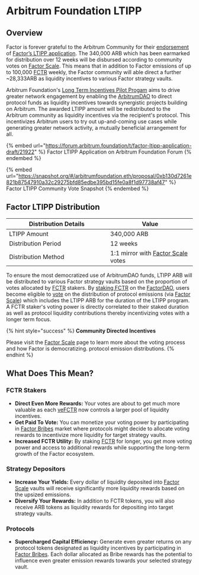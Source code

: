 # Arbitrum Foundation LTIPP

## Overview

Factor is forever grateful to the Arbitrum Community for their [endorsement](https://snapshot.org/#/arbitrumfoundation.eth/proposal/0xb130d7261e821b87547910a32c29275bfd85edbe395bd15fe0a8f1d97738af47) of [Factor’s LTIPP application](https://forum.arbitrum.foundation/t/factor-ltipp-application-draft/21922).  The 340,000 ARB which has been earmarked for distribution over 12 weeks will be disbursed according to community votes on [Factor Scale](./). This means that in addition to Factor emissions of up to 100,000 [FCTR](../fctr-token/#fctr) weekly, the Factor community will able direct a further \~28,333ARB as liquidity incentives to various Factor strategy vaults.

Arbitrum Foundation's [Long Term Incentives Pilot Progam](https://forum.arbitrum.foundation/t/long-term-incentives-pilot-program/20223) aims to drive greater network engagement by enabling the [ArbitrumDAO](https://arbitrum.foundation/) to direct protocol funds as liquidity incentives towards synergistic projects building on Arbitrum. The awarded LTIPP amount will be redistributed to the Arbitrum community as liquidity incentives via the recipient's protocol. This incentivizes Arbitrum users to try out up-and-coming use cases while generating greater network activity, a mutually beneficial arrangement for all.

{% embed url="https://forum.arbitrum.foundation/t/factor-ltipp-application-draft/21922" %}
Factor LTIPP Application on Arbitrum Foundation Forum
{% endembed %}

{% embed url="https://snapshot.org/#/arbitrumfoundation.eth/proposal/0xb130d7261e821b87547910a32c29275bfd85edbe395bd15fe0a8f1d97738af47" %}
Factor LTIPP Community Vote Snapshot
{% endembed %}

## Factor LTIPP Distribution

<table><thead><tr><th width="257">Distribution Details</th><th>Value</th></tr></thead><tbody><tr><td>LTIPP Amount</td><td>340,000 ARB</td></tr><tr><td>Distribution Period</td><td>12 weeks</td></tr><tr><td>Distribution Method</td><td>1:1 mirror with <a href="./">Factor Scale</a> votes</td></tr></tbody></table>

To ensure the most democratized use of ArbitrumDAO funds, LTIPP ARB will be distributed to various Factor strategy vaults based on the proportion of votes allocated by [FCTR](../fctr-token/#fctr) stakers. By [staking FCTR](../factordao/user-guides/stake-fctr.md) on the [FactorDAO](../factordao/), users become eligible to [vote](./#voting-process) on the distribution of protocol emissions (via [Factor Scale](./)) which includes the LTIPP ARB for the duration of the LTIPP program. A FCTR staker's voting power is directly correlated to their staked duration as well as protocol liquidity contributions thereby incentivizing votes with a longer term focus.

{% hint style="success" %}
**Community Directed Incentives**

Please visit the [Factor Scale](./) page to learn more about the voting process and how Factor is democratizing. protocol emission distributions.
{% endhint %}

## What Does This Mean?

### FCTR Stakers

* **Direct Even More Rewards:** Your votes are about to get much more valuable as each [veFCTR](../fctr-token/#vefctr) now controls a larger pool of liquidity incentives.
* **Get Paid To Vote:** You can monetize your voting power by participating in [Factor Bribes](../factor-bribe/) market where protocols might decide to allocate voting rewards to incentivize more liquidity for target strategy vaults.
* **Increased FCTR Utility:** By staking [FCTR](../fctr-token/#fctr) for longer, you get more voting power and access to additional rewards while supporting the long-term growth of the Factor ecosystem.

### Strategy Depositors

* **Increase Your Yields:** Every dollar of liquidity deposited into [Factor Scale](./) vaults will receive significantly more liquidity rewards based on the upsized emissions.&#x20;
* **Diversify Your Rewards:** In addition to FCTR tokens, you will also receive ARB tokens as liquidity rewards for depositing into target strategy vaults.

### Protocols

* **Supercharged Capital Efficiency:** Generate even greater returns on any protocol tokens designated as liquidity incentives by participating in [Factor Bribes](../factor-bribe/). Each dollar allocated as Bribe rewards has the potential to influence even greater emission rewards towards your selected strategy vault.
